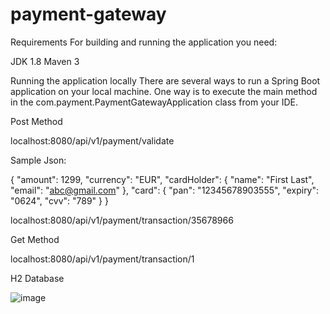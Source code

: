 # payment-gateway

Requirements
For building and running the application you need:

JDK 1.8
Maven 3

Running the application locally
There are several ways to run a Spring Boot application on your local machine. One way is to execute the main method in the com.payment.PaymentGatewayApplication class from your IDE.

Post Method

localhost:8080/api/v1/payment/validate

Sample Json:

{
	"amount": 1299,
	"currency": "EUR",
	"cardHolder": {
		"name": "First Last",
		"email": "abc@gmail.com"
	},
	"card": {
		"pan": "12345678903555",
		"expiry": "0624",
		"cvv": "789"
	}
}

localhost:8080/api/v1/payment/transaction/35678966


Get Method

localhost:8080/api/v1/payment/transaction/1

H2 Database

![image](https://user-images.githubusercontent.com/60241157/129898945-ade1a8bd-4aee-427e-a028-803039e7d532.png)


